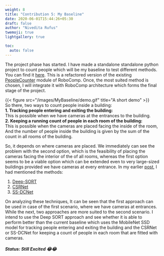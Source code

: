 ```yaml
---
weight: 8
title: "Contribution 5: My Baseline"
date: 2020-06-01T15:44:26+05:30
draft: false
author: "Nivedita Rufus"
twemoji: true
lightgallery: true

toc:
  auto: false
---
```


The project phase has started. I have made a standalone standalone python project to count people which will be my baseline to test different methods. You can find it [here](https://github.com/niveditarufus/People_counter). This is a refactored version of the existing [PeopleCounter](https://github.com/niveditarufus/human-detection/tree/master/components/peopleCounter) module of RoboComp. Once, the most suited method is chosen, I will integrate it with RoboComp architecture which forms the final stage of the project.  

{{< figure src="/images/MyBaseline/demo.gif" title="A short demo" >}}  
So there, two ways to count people inside a building:  
**1. Tracking people entering and exiting the building:**  
This is possible when we have cameras at the entrances to the building.  
**2. Keeping a running count of people in each room of the building:**  
This is possible when the cameras are placed facing the inside of the room, And the number of people inside the building is given by the sum of the count in all rooms of the building.  

So, it depends on where cameras are placed. We immediately can see the problem with the second option, which is the feasibility of placing the cameras facing the interior of the of all rooms, whereas the first option seems to be a viable option which can be extended even to very large-sized buildings provided we have cameras at every entrance. 
In my earlier [post](https://niveditarufus.github.io/posts/project-phase/), I had mentioned the methods:
1. [Deep-SORT](https://arxiv.org/pdf/1703.07402.pdf)
2. [CSRNet](https://arxiv.org/pdf/1802.10062.pdf)
3. [SS-DCNet](https://arxiv.org/pdf/2001.01886.pdf)  

On analyzing these techniques, It can be seen that the first approach can be used in case of the first scenario, where we have cameras at entrances. While the next, two approaches are more suited to the second scenario.
I intend to use the Deep SORT approach and see whether it is able to perform better than the current baseline which uses the MobileNet SSD model for tracking people entering and exiting the building and the CSRNet or SS-DCNet for keeping a count of people in each room that are fitted with cameras. 

##### Status: Still Excited :joy::joy: